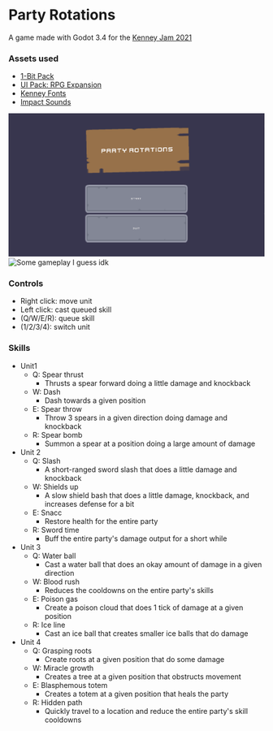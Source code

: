 # Party Rotations
A game made with Godot 3.4 for the [Kenney Jam 2021](https://itch.io/jam/kenney-jam-2021)

### Assets used
- [1-Bit Pack](https://kenney.nl/assets/bit-pack)
- [UI Pack: RPG Expansion](https://kenney.nl/assets/ui-pack-rpg-expansion)
- [Kenney Fonts](https://kenney.nl/assets/kenney-fonts)
- [Impact Sounds](https://kenney.nl/assets/impact-sounds)

![Hooray for title screens!](TitleScreen.PNG)
![Some gameplay I guess idk](GamePlay!.png)

### Controls
- Right click: move unit
- Left click: cast queued skill
- (Q/W/E/R): queue skill
- (1/2/3/4): switch unit

### Skills
- Unit1
  - Q: Spear thrust
    - Thrusts a spear forward doing a little damage and knockback
  - W: Dash
    - Dash towards a given position
  - E: Spear throw
    - Throw 3 spears in a given direction doing damage and knockback
  - R: Spear bomb
    - Summon a spear at a position doing a large amount of damage
- Unit 2
  - Q: Slash
    - A short-ranged sword slash that does a little damage and knockback
  - W: Shields up
    - A slow shield bash that does a little damage, knockback, and increases defense for a bit
  - E: Snacc
    - Restore health for the entire party
  - R: Sword time
    - Buff the entire party's damage output for a short while
- Unit 3
  - Q: Water ball
    - Cast a water ball that does an okay amount of damage in a given direction
  - W: Blood rush
    - Reduces the cooldowns on the entire party's skills
  - E: Poison gas
    - Create a poison cloud that does 1 tick of damage at a given position
  - R: Ice line
    - Cast an ice ball that creates smaller ice balls that do damage
- Unit 4
  - Q: Grasping roots
    - Create roots at a given position that do some damage
  - W: Miracle growth
    - Creates a tree at a given position that obstructs movement
  - E: Blasphemous totem
    - Creates a totem at a given position that heals the party
  - R: Hidden path
    - Quickly travel to a location and reduce the entire party's skill cooldowns

